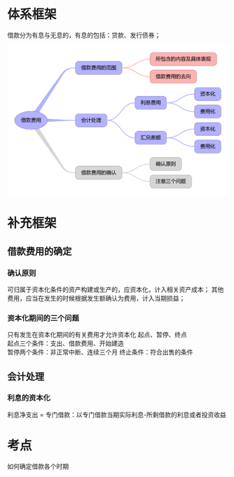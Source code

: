 # 体系框架

借款分为有息与无息的，有息的包括：贷款、发行债券；

 <img src="借款费用.png" style="zoom:50%" />



# 补充框架

## 借款费用的确定
### 确认原则
可归属于资本化条件的资产构建或生产的，应资本化，计入相关资产成本；
其他费用，应当在发生的时候根据发生额确认为费用，计入当期损益；
### 资本化期间的三个问题
只有发生在资本化期间的有关费用才允许资本化
起点、暂停、终点 \
起点三个条件：支出、借款费用、开始建造 \
暂停两个条件：非正常中断、连续三个月
终止条件：符合出售的条件



## 会计处理
### 利息的资本化
利息净支出 = 专门借款：以专门借款当期实际利息-所剩借款的利息或者投资收益

# 考点
如何确定借款各个时期
